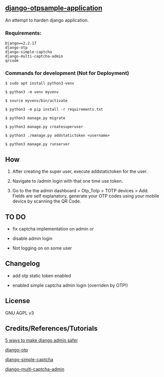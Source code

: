 ## [django-otpsample-application](https://github.com/gr01d/django-otpsample-application)
An attempt to harden django application.

### Requirements:
```
Django==2.2.17
django-otp
django-simple-captcha
django-multi-captcha-admin
qrcode
```

### Commands for development (Not for Deployment)
```
$ sudo apt install python3-venv

$ python3 -m venv myvenv

$ source myvenv/bin/activate

$ python3 -m pip install -r requirements.txt

$ python3 manage.py migrate

$ python3 manage.py createsuperuser

$ python3 ./manage.py addstatictoken <username>

$ python3 manage.py runserver
```

## How

1. After creating the super user, execute addstatictoken for the user.

2. Navigate to /admin login with that one time use token.

3. Go to the the admin dashboard > Otp_Totp > TOTP devices > Add. Fields are self explanatory, generate your OTP codes using your mobile device by scanning the QR Code.

## TO DO

- fix captcha implementation on admin or

- disable admin login

- Not logging on on some user

## Changelog

- add otp static token enabled

- enabled simple captcha admin login (overriden by OTP!)

## License

GNU AGPL v3

## Credits/References/Tutorials

[5 ways to make django admin safer](https://hackernoon.com/5-ways-to-make-django-admin-safer-eb7753698ac8)

[django-otp](https://github.com/django-otp/django-otp)

[django-simple-captcha](https://github.com/mbi/django-simple-captcha)

[django-multi-captcha-admin](https://github.com/a-roomana/django-multi-captcha-admin)
